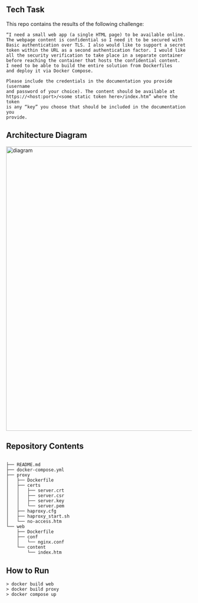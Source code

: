 
## Tech Task

This repo contains the results of the following challenge:

```
“I need a small web app (a single HTML page) to be available online. 
The webpage content is confidential so I need it to be secured with 
Basic authentication over TLS. I also would like to support a secret 
token within the URL as a second authentication factor. I would like 
all the security verification to take place in a separate container 
before reaching the container that hosts the confidential content. 
I need to be able to build the entire solution from Dockerfiles 
and deploy it via Docker Compose.

Please include the credentials in the documentation you provide (username 
and password of your choice). The content should be available at 
https://<host:port>/<some static token here>/index.htm” where the token 
is any “key” you choose that should be included in the documentation you 
provide.
```
## Architecture Diagram
<img width="772" alt="diagram" src="https://user-images.githubusercontent.com/26462903/123736996-33af5f00-d870-11eb-80de-1f102fea483d.PNG">


## Repository Contents
```

├── README.md
├── docker-compose.yml
├── proxy
│   ├── Dockerfile
│   ├── certs
│   │   ├── server.crt
│   │   ├── server.csr
│   │   ├── server.key
│   │   └── server.pem
│   ├── haproxy.cfg
│   ├── haproxy_start.sh
│   └── no-access.htm
└── web
    ├── Dockerfile
    ├── conf
    │   └── nginx.conf
    └── content
        └── index.htm
```

## How to Run 
```
> docker build web
> docker build proxy
> docker compose up
```
